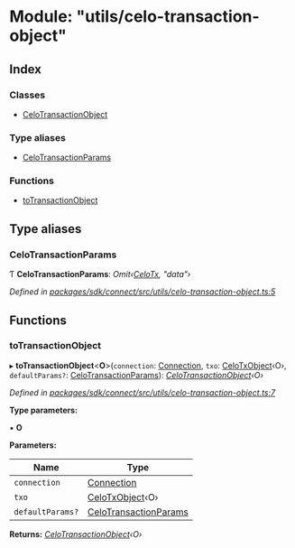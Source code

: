 # Module: "utils/celo-transaction-object"

## Index

### Classes

* [CeloTransactionObject](../classes/_utils_celo_transaction_object_.celotransactionobject.md)

### Type aliases

* [CeloTransactionParams](_utils_celo_transaction_object_.md#celotransactionparams)

### Functions

* [toTransactionObject](_utils_celo_transaction_object_.md#totransactionobject)

## Type aliases

###  CeloTransactionParams

Ƭ **CeloTransactionParams**: *Omit‹[CeloTx](_types_.md#celotx), "data"›*

*Defined in [packages/sdk/connect/src/utils/celo-transaction-object.ts:5](https://github.com/medhak1/celo-monorepo/blob/master/packages/sdk/connect/src/utils/celo-transaction-object.ts#L5)*

## Functions

###  toTransactionObject

▸ **toTransactionObject**<**O**>(`connection`: [Connection](../classes/_connection_.connection.md), `txo`: [CeloTxObject](../interfaces/_types_.celotxobject.md)‹O›, `defaultParams?`: [CeloTransactionParams](_utils_celo_transaction_object_.md#celotransactionparams)): *[CeloTransactionObject](../classes/_utils_celo_transaction_object_.celotransactionobject.md)‹O›*

*Defined in [packages/sdk/connect/src/utils/celo-transaction-object.ts:7](https://github.com/medhak1/celo-monorepo/blob/master/packages/sdk/connect/src/utils/celo-transaction-object.ts#L7)*

**Type parameters:**

▪ **O**

**Parameters:**

Name | Type |
------ | ------ |
`connection` | [Connection](../classes/_connection_.connection.md) |
`txo` | [CeloTxObject](../interfaces/_types_.celotxobject.md)‹O› |
`defaultParams?` | [CeloTransactionParams](_utils_celo_transaction_object_.md#celotransactionparams) |

**Returns:** *[CeloTransactionObject](../classes/_utils_celo_transaction_object_.celotransactionobject.md)‹O›*

